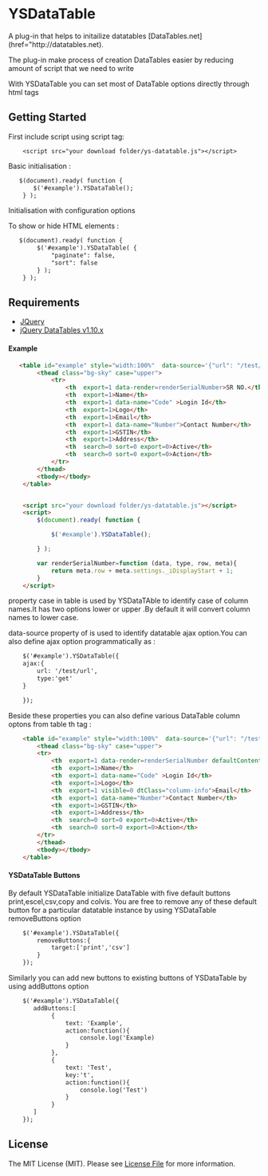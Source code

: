 # YSDataTable

<p>A plug-in that helps to initailize datatables [DataTables.net](href="http://datatables.net).</p>
<p>The plug-in make process of creation DataTables easier by reducing amount of script that we need to write</p>
<p>With YSDataTable you can  set most of DataTable options directly through html tags</p>

## Getting Started

First include script using script tag:

```jQuery
    <script src="your download folder/ys-datatable.js"></script>
```

Basic initialisation :

```HTML
   $(document).ready( function {
       $('#example').YSDataTable();
    } );
```
Initialisation with configuration options


To show or hide HTML elements :

```HTML
   $(document).ready( function {
        $('#example').YSDataTable( {
	        "paginate": false,
	        "sort": false
	    } );
    } );
```

## Requirements
- [JQuery](https://jquery.com/)
- [jQuery DataTables v1.10.x](http://datatables.net/)



#### Example

```HTML
   <table id="example" style="width:100%"  data-source='{"url": "/test/url","type": "get"}' >
        <thead class="bg-sky" case="upper">
            <tr>
                <th  export=1 data-render=renderSerialNumber>SR NO.</th>
                <th  export=1>Name</th>
                <th  export=1 data-name="Code" >Login Id</th>
                <th  export=1>Logo</th>
                <th  export=1>Email</th>
                <th  export=1 data-name="Number">Contact Number</th>
                <th  export=1>GSTIN</th>
                <th  export=1>Address</th>
                <th  search=0 sort=0 export=0>Active</th>
                <th  search=0 sort=0 export=0>Action</th>
            </tr>
        </thead>
        <tbody></tbody>
    </table>
```
```HTML

    <script src="your download folder/ys-datatable.js"></script>
    <script>
        $(document).ready( function {

            $('#example').YSDataTable();

        } );

        var renderSerialNumber=function (data, type, row, meta){
            return meta.row + meta.settings._iDisplayStart + 1;
        }
    </script>
```
<p>property case in table <thead> is used by YSDataTAble to identify case of column names.It has two options lower or upper .By default it will convert column names to lower case.</p>

<p>data-source property of <table> is used to identify datatable ajax option.You can also define ajax option programmatically as : </p>

```HTML
    $('#example').YSDataTable({
    ajax:{
        url: '/test/url',
        type:'get'
    }

    });

```
   <p> Beside these properties you can also define various DataTable column optons from table th tag : </p>
   
```HTML	
	<table id="example" style="width:100%"  data-source='{"url": "/test/url","type": "get"}' >
	    <thead class="bg-sky" case="upper">
		<tr>
		    <th  export=1 data-render=renderSerialNumber defaultContent="0">SR NO.</th>
		    <th  export=1>Name</th>
		    <th  export=1 data-name="Code" >Login Id</th>
		    <th  export=1>Logo</th>
		    <th  export=1 visible=0 dtClass="column-info">Email</th>
		    <th  export=1 data-name="Number">Contact Number</th>
		    <th  export=1>GSTIN</th>
		    <th  export=1>Address</th>
		    <th  search=0 sort=0 export=0>Active</th>
		    <th  search=0 sort=0 export=0>Action</th>
		</tr>
	    </thead>
	    <tbody></tbody>
	</table>
```
#### YSDataTable Buttons


<p>By default YSDataTable initialize DataTable with five default buttons print,escel,csv,copy and colvis.
You are free to remove any of these default button for a particular datatable instance by using YSDataTable 
removeButtons option </p>

```HTML
    $('#example').YSDataTable({
        removeButtons:{
            target:['print','csv']
        }
    });
```

<p> Similarly you can add new buttons to existing buttons of YSDataTable by using addButtons option<p>

```HTML
    $('#example').YSDataTable({
       addButtons:[
            {
                text: 'Example',
                action:function(){
                    console.log('Example)
                }
            },
            {
                text: 'Test',
                key:'t',
                action:function(){
                    console.log('Test')
                }
            }
       ]
    });
```
## License

The MIT License (MIT). Please see [License File](https://github.com/iYogesharma/ys-datatable/blob/master/LICENSE.md) for more information.

